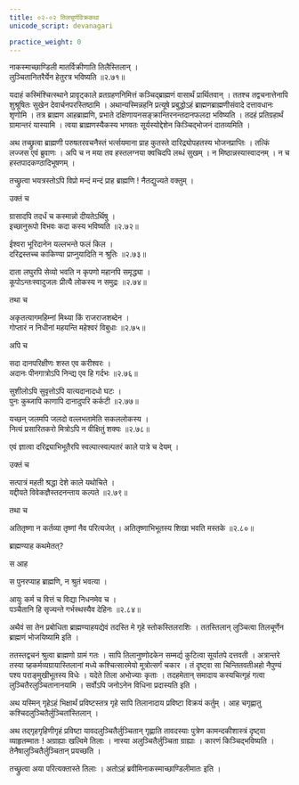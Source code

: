 ```yaml
---
title: ०२-०२ तिलचूर्णविक्रकथा
unicode_script: devanagari

practice_weight: 0
---
```

नाकस्माच्छाण्डिली मातर्विक्रीणाति तिलैस्तिलान् ।  
लुञ्चितानितरैर्येन हेतुरत्र भविष्यति ॥२.७१॥

यदाहं कस्मिंश्चित्स्थाने प्रावृट्काले व्रतग्रहणनिमित्तं कञ्चिद्ब्राह्मणं वासार्थं प्रार्थितवान् । ततश्च तद्वचनात्तेनापि शुश्रूषितः सुखेन देवार्चनपरस्तिष्ठामि । अथान्यस्मिन्नहनि प्रत्यूषे प्रबुद्धोऽहं ब्राह्मणब्राह्मणीसंवादे दत्तावधानः शृणोमि । तत्र ब्राह्मण आहब्राह्मणि, प्रभाते दक्षिणायनसङ्क्रान्तिरनन्तदानफलदा भविष्यति । तदहं प्रतिग्रहार्थं ग्रामान्तरं यास्यामि । त्वया ब्राह्मणस्यैकस्य भगवतः सूर्यस्योद्देशेन किञ्चिद्भोजनं दातव्यमिति ।  

अथ तच्छ्रुत्वा ब्राह्मणी परुषतरवचनैस्तं भर्त्सयमाना प्राह कुतस्ते दारिद्र्योपहतस्य भोजनप्राप्तिः । तत्किं लज्जस एवं ब्रुवाणः । अपि च न मया तव हस्तलग्नया क्वचिदपि लब्धं सुखम् । न मिष्ठान्नस्यास्वादनम् । न च हस्तपादकण्ठादिभूषणम् ।  

तच्छ्रुत्वा भयत्रस्तोऽपि विप्रो मन्दं मन्दं प्राह ब्राह्मणि ! नैतद्युज्यते वक्तुम् ।  

उक्तं च

ग्रासादपि तदर्धं च कस्मान्नो दीयतेऽर्थिषु ।  
इच्छानुरूपो विभवः कदा कस्य भविष्यति ॥२.७२॥  

ईश्वरा भूरिदानेन यल्लभन्ते फलं किल ।  
दरिद्रस्तच्च काकिण्या प्राप्नुयादिति न श्रुतिः ॥२.७३॥  

दाता लघुरपि सेव्यो भवति न कृपणो महानपि समृद्ध्या ।  
कूपोऽन्तःस्वादुजलः प्रीत्यै लोकस्य न समुद्रः ॥२.७४॥

तथा च

अकृतत्यागमहिम्नां मिथ्या किं राजराजशब्देन ।  
गोप्तारं न निधीनां महयन्ति महेश्वरं विबुधाः ॥२.७५॥

अपि च

सदा दानपरिक्षीणः शस्त एव करीश्वरः ।  
अदानः पीनगात्रोऽपि निन्द्य एव हि गर्दभः ॥२.७६॥  

सुशीलोऽपि सुवृत्तोऽपि यात्यदानादधो घटः ।  
पुनः कुब्जापि काणापि दानादुपरि कर्कटी ॥२.७७॥

यच्छन् जलमपि जलदो वल्लभतामेति सकललोकस्य ।  
नित्यं प्रसारितकरो मित्रोऽपि न वीक्षितुं शक्यः ॥२.७८॥

एवं ज्ञात्वा दरिद्र्याभिभूतैरपि स्वल्पात्स्वल्पतरं काले पात्रे च देयम् ।  

उक्तं च

सत्पात्रं महती श्रद्धा देशे काले यथोचिते ।  
यद्दीयते विवेकज्ञैस्तदनन्ताय कल्पते ॥२.७९॥

तथा च

अतितृष्णा न कर्तव्या तृष्णां नैव परित्यजेत् ।
अतितृष्णाभिभूतस्य शिखा भवति मस्तके ॥२.८०॥

ब्राह्मण्याह कथमेतत्?

स आह

<div class="js_include" url="02-03_shavarashUkarakathA.md"  newLevelForH1="3" includeTitle="true"> </div>

स पुनरप्याह ब्राह्मणि, न श्रुतं भवत्या ।  

आयुः कर्म च वित्तं च विद्या निधनमेव च ।  
पञ्चैतानि हि सृज्यन्ते गर्भस्थस्यैव देहिनः ॥२.८४॥

अथैवं सा तेन प्रबोधिता ब्राह्मण्याहयद्येवं तदस्ति मे गृहे स्तोकस्तिलराशिः । ततस्तिलान् लुञ्चित्वा तिलचूर्णेन ब्राह्मणं भोजयिष्यामि इति ।  

ततस्तद्वचनं श्रुत्वा ब्राह्मणो ग्रामं गतः । सापि तिलानुष्णोदकेन सम्मर्द्य कुटित्वा सूर्यातपे दत्तवती । अत्रान्तरे तस्या ग्र्हकर्मव्यग्रायास्तिलानां मध्ये कश्चित्सारमेयो मूत्रोत्सर्गं चकार । तं दृष्ट्वा सा चिन्तितवतीअहो नैपुण्यं पश्य पराङ्मुखीभूतस्य विधेः । यदेते तिला अभोज्याः कृताः । तदहमेतान् समादाय कस्यचित्गृहं गत्वा लुञ्चितैरलुञ्चितानानयामि । सर्वोऽपि जनोऽनेन विधिना प्रदास्यति इति ।  

अथ यस्मिन् गृहेऽहं भिक्षार्थं प्रविष्टस्तत्र गृहे सापि तिलानादाय प्रविष्टा विक्रयं कर्तुम् । आह चगृह्णातु कश्चिदलुञ्चितैर्लुञ्चितांस्तिलान् ।  

अथ तद्गृहगृहिणीगृहं प्रविष्टा यावदलुञ्चितैर्लुञ्चितान् गृह्णाति तावदस्याः पुत्रेण कामन्दकीशास्त्रं दृष्ट्वा व्याहृतम्मातः ! अग्राह्याः खल्विमे तिलाः । नास्या अलुञ्चितैर्लुञ्चिता ग्राह्याः । कारणं किञ्चिद्भविष्यति । तेनैषालुञ्चितैर्लुञ्चितान् प्रयच्छति ।  

तच्छ्रुत्वा अया परित्यक्तास्ते तिलाः । अतोऽहं ब्रवीमिनाकस्माच्छाण्डिलीमातः इति ।  

